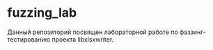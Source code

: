 # fuzzing_lab
Данный репозиторий посвящен лабораторной работе по фаззинг-тестированию проекта libxlsxwriter. 
